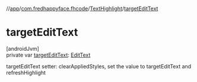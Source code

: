//[app](../../../index.md)/[com.fredhappyface.fhcode](../index.md)/[TextHighlight](index.md)/[targetEditText](target-edit-text.md)

# targetEditText

[androidJvm]\
private var [targetEditText](target-edit-text.md): [EditText](https://developer.android.com/reference/kotlin/android/widget/EditText.html)

targetEditText setter: clearAppliedStyles, set the value to targetEditText and refreshHighlight
